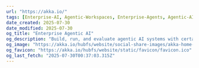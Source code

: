 ```yaml
---
url: "https://akka.io/"
tags: [Enterprise-AI, Agentic-Workspaces, Enterprise-Agents, Agentic-AI]
date_created: 2025-07-30
date_modified: 2025-07-30
og_title: "Enterprise Agentic AI"
og_description: "Build, run, and evaluate agentic AI systems with certainty, scale, and resilience."
og_image: "https://akka.io/hubfs/website/social-share-images/akka-home-1200-628.jpg"
og_favicon: "https://akka.io/hubfs/website/static/favicon/favicon.ico"
og_last_fetch: "2025-07-30T00:37:03.315Z"
---
```

